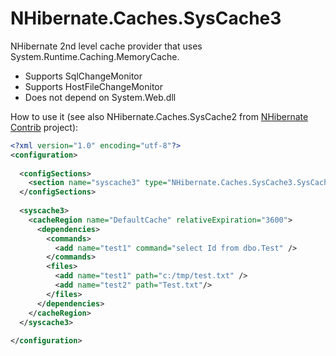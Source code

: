 ﻿NHibernate.Caches.SysCache3
===========================
NHibernate 2nd level cache provider that uses System.Runtime.Caching.MemoryCache.

* Supports SqlChangeMonitor
* Supports HostFileChangeMonitor
* Does not depend on System.Web.dll

How to use it (see also NHibernate.Caches.SysCache2 from [NHibernate Contrib](http://sourceforge.net/projects/nhcontrib/) project):

```xml
<?xml version="1.0" encoding="utf-8"?>
<configuration>
  
  <configSections>
    <section name="syscache3" type="NHibernate.Caches.SysCache3.SysCacheSection, NHibernate.Caches.SysCache3" />
  </configSections>
  
  <syscache3>
    <cacheRegion name="DefaultCache" relativeExpiration="3600">
      <dependencies>
        <commands>
          <add name="test1" command="select Id from dbo.Test" />
        </commands>
        <files>
          <add name="test1" path="c:/tmp/test.txt" />
          <add name="test2" path="Test.txt"/>
        </files>
      </dependencies>
    </cacheRegion>
  </syscache3>
  
</configuration>
```
